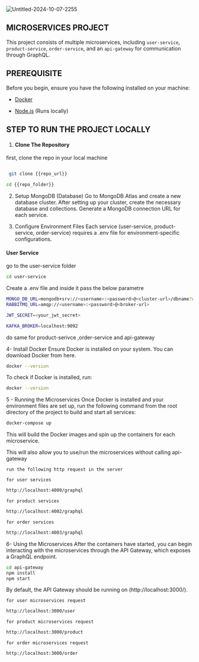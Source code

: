 ![Untitled-2024-10-07-2255](https://github.com/user-attachments/assets/21f81c0d-c552-47f8-9e03-df68bf736281)


## MICROSERVICES PROJECT

This project consists of multiple microservices, including ``user-service``, ``product-service``, ``order-service``, and an ``api-gateway`` for communication through GraphQL.

## PREREQUISITE

Before you begin, ensure you have the following installed on your machine:

- [Docker](https://www.docker.com/get-started/)

- [Node.js](https://nodejs.org/en) (Runs locally)

## STEP TO RUN THE PROJECT LOCALLY

1. #### Clone The Repository

first, clone the repo in your local machine

``` bash

 git clone {{repo_url}}

cd {{repo_folder}}

```

2. Setup MongoDB (Database) Go to MongoDB Atlas and create a new database cluster. After setting up your cluster, create the necessary database and collections. Generate a MongoDB connection URL for each service.

3. Configure Environment Files Each service (user-service, product-service, order-service) requires a .env file for environment-specific configurations.

#### User Service

go to the user-service folder

```` bash
cd user-service
````

Create a .env file and inside it pass the below parametre

```` bash
MONGO_DB_URL=mongodb+srv://<username>:<password>@<cluster-url>/dbname?retryWrites=true&w=majority
RABBITMQ_URL=amqp://<username>:<password>@<broker-url>

JWT_SECRET=<your_jwt_secret>

KAFKA_BROKER=localhost:9092
````

do same for product-serivce ,order-service and api-gateway

4- Install Docker Ensure Docker is installed on your system. You can download Docker from here.

```` bash
docker --version
````

To check if Docker is installed, run:

```` bash
docker --version
````
   
5 -  Running the Microservices Once Docker is installed and your environment files are set up, run the following command from the root directory of the project to build and start all services:

```` bash
docker-compose up
````

This will build the Docker images and spin up the containers for each microservice.

This will also allow you to use/run the microservices without calling api-gateway

`` run the following http request in the server ``

``for user services``
```` bash
http://localhost:4000/graphql
````

`` for product services ``
```` bash
http://localhost:4002/graphql
````

`` for order services ``
```` bash
http://localhost:4003/graphql
````



6- Using the Microservices After the containers have started, you can begin interacting with the microservices through the API Gateway, which exposes a GraphQL endpoint.
```` bash
cd api-gateway
npm install
npm start
````

By default, the API Gateway should be running on (http://localhost:3000/).

`` for user microservices request ``

```` bash
http://localhost:3000/user
````

`` for product microservices request ``

```` bash
http://localhost:3000/product
````

`` for order microservices request ``

```` bash
http://localhost:3000/order
````
